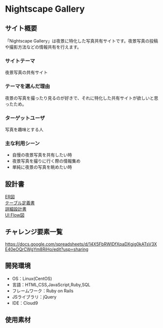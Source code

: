 # Nightscape Gallery

## サイト概要
「Nightscape Gallery」は夜景に特化した写真共有サイトです。夜景写真の投稿や撮影方法などの情報共有を行えます。

### サイトテーマ
夜景写真の共有サイト

### テーマを選んだ理由
夜景の写真を撮ったり見るのが好きで、それに特化した共有サイトが欲しいと思ったため。

### ターゲットユーザ
写真を趣味とする人

### 主な利用シーン
- 自慢の夜景写真を共有したい時
- 夜景写真を撮りに行く際の情報集め
- 単純に夜景の写真を眺めたい時

## 設計書
[ER図](https://drive.google.com/file/d/14PrMxaoYn2ppRLNxYk_JO6rL6GxtLIxq/view?usp=sharing)  
[テーブル定義書](https://docs.google.com/spreadsheets/d/1UgG9aK01GtlJVVKHGJToKr46bjaz5hoXJbAfTOYDNy4/edit?usp=sharing)  
[詳細設計書](https://docs.google.com/spreadsheets/d/1vGD-tOKSvF-goMIrU7N9BaZxHEw5Itgj0AkEbQNy1KM/edit?usp=sharing)  
[UI Flow図](https://drive.google.com/file/d/1kFuDlUoJfruFL1jyIg7eF68Byb62UYd2/view?usp=sharing)

## チャレンジ要素一覧
https://docs.google.com/spreadsheets/d/14X5FbRWlDfXpaDXgjg0kATsV3XE40eOQrCWgYm8RiHo/edit?usp=sharing

## 開発環境
- OS：Linux(CentOS)
- 言語：HTML,CSS,JavaScript,Ruby,SQL
- フレームワーク：Ruby on Rails
- JSライブラリ：jQuery
- IDE：Cloud9

## 使用素材
